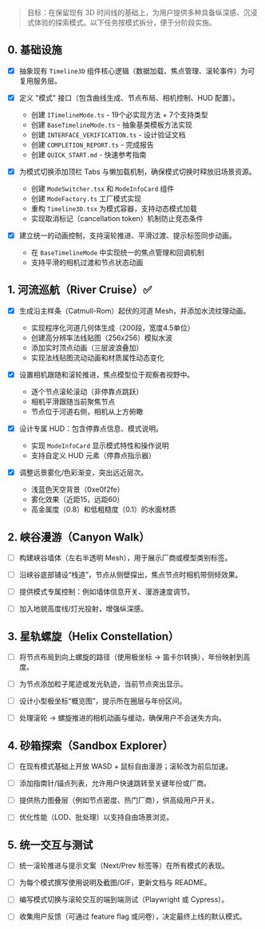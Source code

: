 

> 目标：在保留现有 3D 时间线的基础上，为用户提供多种具备纵深感、沉浸式体验的探索模式。以下任务按模式拆分，便于分阶段实施。


## 0. 基础设施

- [x] 抽象现有 `Timeline3D` 组件核心逻辑（数据加载、焦点管理、滚轮事件）为可复用服务层。

- [x] 定义 "模式" 接口（包含曲线生成、节点布局、相机控制、HUD 配置）。
  - 创建 `ITimelineMode.ts` - 19个必实现方法 + 7个支持类型
  - 创建 `BaseTimelineMode.ts` - 抽象基类模板方法实现
  - 创建 `INTERFACE_VERIFICATION.ts` - 设计验证文档
  - 创建 `COMPLETION_REPORT.ts` - 完成报告
  - 创建 `QUICK_START.md` - 快速参考指南

- [x] 为模式切换添加顶栏 Tabs 与懒加载机制，确保模式切换时释放旧场景资源。
  - 创建 `ModeSwitcher.tsx` 和 `ModeInfoCard` 组件
  - 创建 `ModeFactory.ts` 工厂模式实现
  - 重构 `Timeline3D.tsx` 为模式容器，支持动态模式加载
  - 实现取消标记（cancellation token）机制防止竞态条件

- [x] 建立统一的动画控制，支持滚轮推进、平滑过渡、提示标签同步动画。
  - 在 `BaseTimelineMode` 中实现统一的焦点管理和回调机制
  - 支持平滑的相机过渡和节点状态动画

## 1. 河流巡航（River Cruise）✅

- [x] 生成沿主样条（Catmull-Rom）起伏的河道 Mesh，并添加水流纹理动画。
  - 实现程序化河道几何体生成（200段，宽度4.5单位）
  - 创建高分辨率法线贴图（256x256）模拟水波
  - 添加实时顶点动画（三层波浪叠加）
  - 实现法线贴图流动动画和材质属性动态变化

- [x] 设置相机跟随和滚轮推进，焦点模型位于观察者视野中。
  - 逐个节点滚轮滚动（非停靠点跳跃）
  - 相机平滑跟随当前聚焦节点
  - 节点位于河道右侧，相机从上方俯瞰

- [x] 设计专属 HUD：包含停靠点信息、模式说明。
  - 实现 `ModeInfoCard` 显示模式特性和操作说明
  - 支持自定义 HUD 元素（停靠点指示器）

- [x] 调整远景雾化/色彩渐变，突出远近层次。
  - 浅蓝色天空背景（0xe0f2fe）
  - 雾化效果（近距15，远距60）
  - 高金属度（0.8）和低粗糙度（0.1）的水面材质

  

## 2. 峡谷漫游（Canyon Walk）

- [ ] 构建峡谷墙体（左右半透明 Mesh），用于展示厂商或模型类别标签。

- [ ] 沿峡谷底部铺设“栈道”，节点从侧壁探出，焦点节点时相机带侧倾效果。

- [ ] 提供模式专属控制：例如墙体信息开关、漫游速度调节。

- [ ] 加入地貌高度线/灯光投射，增强纵深感。

  

## 3. 星轨螺旋（Helix Constellation）

- [ ] 将节点布局到向上螺旋的路径（使用极坐标 → 笛卡尔转换），年份映射到高度。

- [ ] 为节点添加粒子尾迹或发光轨迹，当前节点突出显示。

- [ ] 设计小型极坐标“概览图”，提示所在圈层与年份区间。

- [ ] 处理滚轮 → 螺旋推进的相机动画与缓动，确保用户不会迷失方向。

  

## 4. 砂箱探索（Sandbox Explorer）

- [ ] 在现有模式基础上开放 WASD + 鼠标自由漫游；滚轮改为前后加速。

- [ ] 添加指南针/锚点列表，允许用户快速跳转至关键年份或厂商。

- [ ] 提供热力图叠层（例如节点密度、热门厂商），供高级用户开关。

- [ ] 优化性能（LOD、批处理）以支持自由场景浏览。

  

## 5. 统一交互与测试

- [ ] 统一滚轮推进与提示文案（Next/Prev 标签等）在所有模式的表现。

- [ ] 为每个模式撰写使用说明及截图/GIF，更新文档与 README。

- [ ] 编写模式切换与滚轮交互的端到端测试（Playwright 或 Cypress）。

- [ ] 收集用户反馈（可通过 feature flag 或问卷），决定最终上线的默认模式。